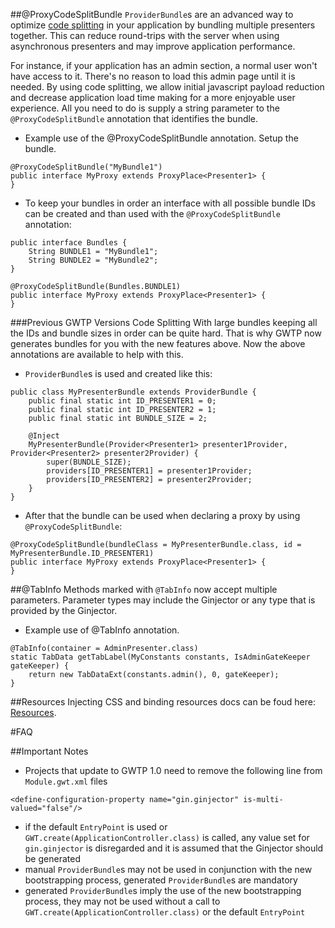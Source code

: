 <!-- TODO: Review this file before release. Move the important stuff in the new doc. Then delete it. -->

##@ProxyCodeSplitBundle
`ProviderBundle`s are an advanced way to optimize [code splitting](http://code.google.com/webtoolkit/doc/latest/DevGuideCodeSplitting.html) in your application by bundling multiple presenters together. This can reduce round-trips with the server when using asynchronous presenters and may improve application performance.

For instance, if your application has an admin section, a normal user won't have access to it. There's no reason to load this admin page until it is needed. By using code splitting, we allow initial javascript payload reduction and decrease application load time making for a more enjoyable user experience. All you need to do is supply a string parameter to the `@ProxyCodeSplitBundle` annotation that identifies the bundle.

* Example use of the @ProxyCodeSplitBundle annotation. Setup the bundle.

```
@ProxyCodeSplitBundle("MyBundle1")
public interface MyProxy extends ProxyPlace<Presenter1> {
}
```

* To keep your bundles in order an interface with all possible bundle IDs can be created and than used with the `@ProxyCodeSplitBundle` annotation:

```
public interface Bundles {
    String BUNDLE1 = "MyBundle1";
    String BUNDLE2 = "MyBundle2";
}

@ProxyCodeSplitBundle(Bundles.BUNDLE1)
public interface MyProxy extends ProxyPlace<Presenter1> {
}
```

###Previous GWTP Versions Code Splitting
With large bundles keeping all the IDs and bundle sizes in order can be quite hard. That is why GWTP now generates bundles for you with the new features above. Now the above annotations are available to help with this.

* `ProviderBundle`s is used and created like this:

```
public class MyPresenterBundle extends ProviderBundle {
    public final static int ID_PRESENTER1 = 0;
    public final static int ID_PRESENTER2 = 1;
    public final static int BUNDLE_SIZE = 2;

    @Inject
    MyPresenterBundle(Provider<Presenter1> presenter1Provider, Provider<Presenter2> presenter2Provider) {
        super(BUNDLE_SIZE);
        providers[ID_PRESENTER1] = presenter1Provider;
        providers[ID_PRESENTER2] = presenter2Provider;
    }
}
```

* After that the bundle can be used when declaring a proxy by using `@ProxyCodeSplitBundle`:

```
@ProxyCodeSplitBundle(bundleClass = MyPresenterBundle.class, id = MyPresenterBundle.ID_PRESENTER1)
public interface MyProxy extends ProxyPlace<Presenter1> {
}
```

##@TabInfo
Methods marked with `@TabInfo` now accept multiple parameters. Parameter types may include the Ginjector or any type that is provided by the Ginjector.

* Example use of @TabInfo annotation.

```
@TabInfo(container = AdminPresenter.class)
static TabData getTabLabel(MyConstants constants, IsAdminGateKeeper gateKeeper) {
    return new TabDataExt(constants.admin(), 0, gateKeeper);
}
```

##Resources
Injecting CSS and binding resources docs can be foud here: [Resources][res].

#FAQ

##Important Notes
* Projects that update to GWTP 1.0 need to remove the following line from `Module.gwt.xml` files

```
<define-configuration-property name="gin.ginjector" is-multi-valued="false"/>
```

* if the default `EntryPoint` is used or `GWT.create(ApplicationController.class)` is called, any value set for `gin.ginjector` is disregarded and it is assumed that the Ginjector should be generated
* manual `ProviderBundle`s may not be used in conjunction with the new bootstrapping process, generated `ProviderBundle`s are mandatory
* generated `ProviderBundle`s imply the use of the new bootstrapping process, they may not be used without a call to `GWT.create(ApplicationController.class)` or the default `EntryPoint`

[res]: gwtp/otherusefulinformation/Resources.html
